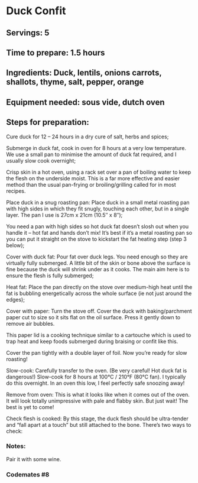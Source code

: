 # Duck Confit

## Servings: 5

## Time to prepare: 1.5 hours

## Ingredients: Duck, lentils, onions carrots, shallots, thyme, salt, pepper, orange


## Equipment needed: sous vide, dutch oven


## Steps for preparation:
Cure duck for 12 – 24 hours in a dry cure of salt, herbs and spices;

Submerge in duck fat, cook in oven for 8 hours at a very low temperature. We use a small pan to minimise the amount of duck fat required, and I usually slow cook overnight;

Crisp skin in a hot oven, using a rack set over a pan of boiling water to keep the flesh on the underside moist. This is a far more effective and easier method than the usual pan-frying or broiling/grilling called for in most recipes.

Place duck in a snug roasting pan: Place duck in a small metal roasting pan with high sides in which they fit snugly, touching each other, but in a single layer. The pan I use is 27cm x 21cm (10.5″ x 8″);

You need a pan with high sides so hot duck fat doesn’t slosh out when you handle it – hot fat and hands don’t mix! It’s best if it’s a metal roasting pan so you can put it straight on the stove to kickstart the fat heating step (step 3 below);

Cover with duck fat: Pour fat over duck legs. You need enough so they are virtually fully submerged. A little bit of the skin or bone above the surface is fine because the duck will shrink under as it cooks. The main aim here is to ensure the flesh is fully submerged;

Heat fat: Place the pan directly on the stove over medium-high heat until the fat is bubbling energetically across the whole surface (ie not just around the edges);

Cover with paper: Turn the stove off. Cover the duck with baking/parchment paper cut to size so it sits flat on the oil surface. Press it gently down to remove air bubbles.

This paper lid is a cooking technique similar to a cartouche which is used to trap heat and keep foods submerged during braising or confit like this.

Cover the pan tightly with a double layer of foil. Now you’re ready for slow roasting!

Slow-cook: Carefully transfer to the oven. (Be very careful! Hot duck fat is dangerous!) Slow-cook for 8 hours at 100°C / 210°F (80°C fan). I typically do this overnight. In an oven this low, I feel perfectly safe snoozing away!

Remove from oven: This is what it looks like when it comes out of the oven. It will look totally unimpressive with pale and flabby skin. But just wait! The best is yet to come!

Check flesh is cooked: By this stage, the duck flesh should be ultra-tender and “fall apart at a touch” but still attached to the bone. There’s two ways to check:


### Notes:
Pair it with some wine. 


### Codemates #8 
